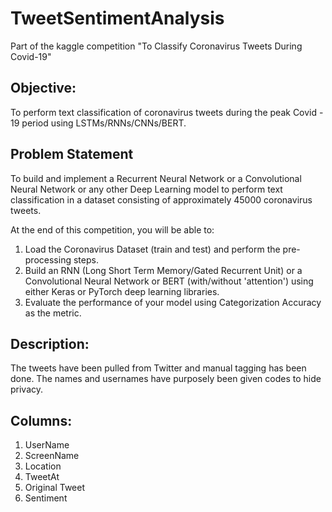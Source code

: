 # TweetSentimentAnalysis

Part of the kaggle competition "To Classify Coronavirus Tweets During Covid-19"

## Objective:

To perform text classification of coronavirus tweets during the peak Covid - 19 period using LSTMs/RNNs/CNNs/BERT.

## Problem Statement

To build and implement a Recurrent Neural Network or a Convolutional Neural Network or any other Deep Learning model to perform text classification in a dataset consisting of approximately 45000 coronavirus tweets.

At the end of this competition, you will be able to:

1. Load the Coronavirus Dataset (train and test) and perform the pre-processing steps.
2. Build an RNN (Long Short Term Memory/Gated Recurrent Unit) or a Convolutional Neural Network or BERT (with/without 'attention') using either Keras or PyTorch deep learning libraries.
3. Evaluate the performance of your model using Categorization Accuracy as the metric.

## Description:

The tweets have been pulled from Twitter and manual tagging has been done.
The names and usernames have purposely been given codes to hide privacy.

## Columns:

1. UserName
2. ScreenName
3. Location
4. TweetAt
5. Original Tweet
6. Sentiment
